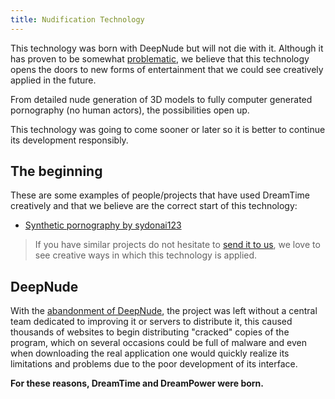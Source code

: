 ```yaml
---
title: Nudification Technology
---
```


This technology was born with DeepNude but will not die with it. Although it has proven to be somewhat [problematic](https://www.vice.com/en_us/article/kzm59x/deepnude-app-creates-fake-nudes-of-any-woman), we believe that this technology opens the doors to new forms of entertainment that we could see creatively applied in the future. 

From detailed nude generation of 3D models to fully computer generated pornography (no human actors), the possibilities open up.

This technology was going to come sooner or later so it is better to continue its development responsibly.

## The beginning

These are some examples of people/projects that have used DreamTime creatively and that we believe are the correct start of this technology:

- [Synthetic pornography by sydonai123](https://www.deviantart.com/sydonai123/journal/Synthetic-pornography-839025917)

> If you have similar projects do not hesitate to [send it to us](/docs/support/feedback), we love to see creative ways in which this technology is applied.


## DeepNude

With the [abandonment of DeepNude](https://twitter.com/deepnudeapp/status/1144307316231200768), the project was left without a central team dedicated to improving it or servers to distribute it, this caused thousands of websites to begin distributing "cracked" copies of the program, which on several occasions could be full of malware and even when downloading the real application one would quickly realize its limitations and problems due to the poor development of its interface.

**For these reasons, DreamTime and DreamPower were born.**
